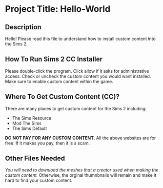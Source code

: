 # Project Title: Hello-World 
## Description
Hello! Please read this file to understand how to install custom content into the Sims 2. 
## How To Run Sims 2 CC Installer
Please double-click the program. Click allow if it asks for administrative access. Check or uncheck the custom content you would want installed. Make sure to enable custom content within the game. 
## Where To Get Custom Content (CC)?
There are many places to get custom content for the Sims 2 including:
- The Sims Resource
- Mod The Sims
- The Sims Default
  
**DO NOT PAY FOR ANY CUSTOM CONTENT**. All the above websites are for free. If it makes you pay, then it is a scam.
## Other Files Needed
*You will need to download the meshes that a creator used when making the custom content.* Otherwise, the orginal thumnbnails will remain and make it hard to find your custom content.
